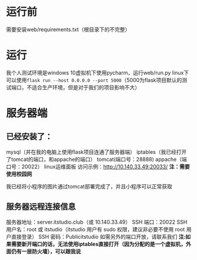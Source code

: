 # 运行前
需要安装web/requirements.txt（根目录下的不完整）

# 运行
我个人测试环境是windows 10虚拟机下使用pycharm，运行web/run.py  linux下可以使用`flask run --host 0.0.0.0 --port 5000`（5000为flask项目默认的测试端口，不适合生产环境，但是对于我们的项目影响不大）


# 服务器端
## 已经安装了：
mysql（并在我的电脑上使用flask项目连通了服务器端）  iptables（我已经打开了tomcat的端口，和appache的端口）  tomcat(端口号：28888)  appache（端口号：20022）  linux运维面板  访问示例：http://10.140.33.49:20033/  **注：需要使用校园网**

我已经将小程序的图片通过tomcat部署完成了，并且小程序可以正常获取

## 服务器远程连接信息
服务器地址：server.itstudio.club（或 10.140.33.49）  SSH 端口：20022  SSH 用户名：root 或 itstudio（itstudio 用户有 sudo 权限，建议非必要不使用 root 用户直接登录）  SSH 密码：Publicitstudio   如需另外的端口开放，请联系我们  **注:如果需要新开端口的话，无法使用iptables直接打开（因为分配的是一个虚拟机，外面仍有一层防火墙），可以跟我说**
